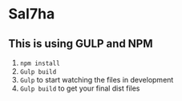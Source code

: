 # Sal7ha

## This is using GULP and NPM

1. ``` npm install ```
2. ``` Gulp build ```
3. ``` Gulp ``` to start watching the files in development
4. ``` Gulp build ``` to get your final dist files